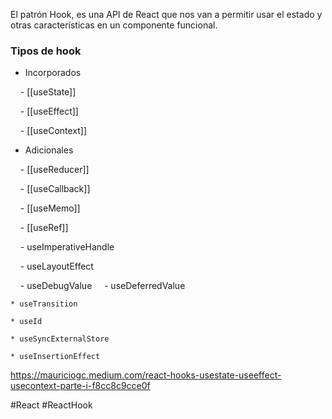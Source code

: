 El patrón Hook, es una API de React que nos van a permitir usar el estado y otras características en un componente funcional.
### Tipos de hook

- Incorporados

    - [[useState]]

    - [[useEffect]]

    - [[useContext]]

- Adicionales

    - [[useReducer]]

    - [[useCallback]]

    - [[useMemo]]

    - [[useRef]]

    - useImperativeHandle

    - useLayoutEffect

    - useDebugValue
    
	- useDeferredValue

	* useTransition

	* useId

	* useSyncExternalStore

	* useInsertionEffect

https://mauriciogc.medium.com/react-hooks-usestate-useeffect-usecontext-parte-i-f8cc8c9cce0f

#React 
#ReactHook